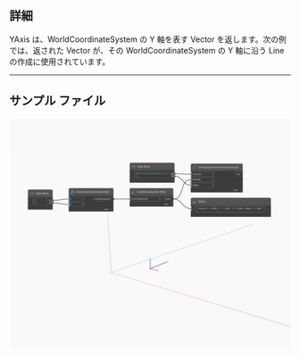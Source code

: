 ## 詳細
YAxis は、WorldCoordinateSystem の Y 軸を表す Vector を返します。次の例では、返された Vector が、その WorldCoordinateSystem の Y 軸に沿う Line の作成に使用されています。
___
## サンプル ファイル

![YAxis](./Autodesk.DesignScript.Geometry.CoordinateSystem.YAxis_img.jpg)

